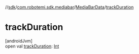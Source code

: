 //[sdk](../../../index.md)/[com.robotemi.sdk.mediabar](../index.md)/[MediaBarData](index.md)/[trackDuration](track-duration.md)

# trackDuration

[androidJvm]\
open val [trackDuration](track-duration.md): [Int](https://kotlinlang.org/api/latest/jvm/stdlib/kotlin/-int/index.html)
